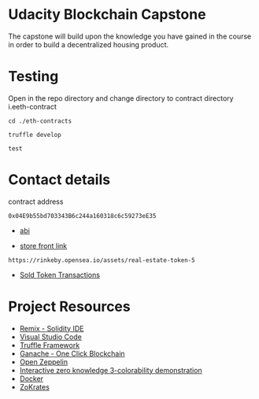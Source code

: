 # Udacity Blockchain Capstone

The capstone will build upon the knowledge you have gained in the course in order to build a decentralized housing product. 

# Testing
Open in the repo directory and change directory to contract directory i.eeth-contract

```
cd ./eth-contracts

truffle develop
```
```
test
```
# Contact details

contract address 
```
0x04E9b55bd703343B6c244a160318c6c59273eE35
```

* [abi](https://raw.githubusercontent.com/SID-FROSTY/Blockchain-Capstone/master/eth-contracts/abi.json)

* [store front link](https://rinkeby.opensea.io/assets/real-estate-token-5)
```
https://rinkeby.opensea.io/assets/real-estate-token-5

```
* [Sold Token Transactions](https://rinkeby.opensea.io/assets/0x04e9b55bd703343b6c244a160318c6c59273ee35/9)

# Project Resources

* [Remix - Solidity IDE](https://remix.ethereum.org/)
* [Visual Studio Code](https://code.visualstudio.com/)
* [Truffle Framework](https://truffleframework.com/)
* [Ganache - One Click Blockchain](https://truffleframework.com/ganache)
* [Open Zeppelin ](https://openzeppelin.org/)
* [Interactive zero knowledge 3-colorability demonstration](http://web.mit.edu/~ezyang/Public/graph/svg.html)
* [Docker](https://docs.docker.com/install/)
* [ZoKrates](https://github.com/Zokrates/ZoKrates)

